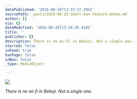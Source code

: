 ```yaml
---
datePublished: '2016-08-26T13:37:37.295Z'
sourcePath: _posts/2016-08-25-smart-man-feature-phone.md
author: []
via: {}
dateModified: '2016-08-26T13:34:26.410Z'
title: ''
publisher: {}
description: There is no wi-fi in Bekoji. Not a single one.
starred: false
inFeed: true
hasPage: false
inNav: false
_type: MediaObject

---
```

![](https://the-grid-user-content.s3-us-west-2.amazonaws.com/687c85d7-db44-4e33-8062-53fde9ea6ebf.jpg)

_There is no wi-fi in Bekoji. Not a single one_.